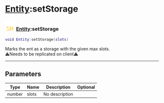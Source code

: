 # [Entity](../entity/README.md):setStorage

### <img src="../../.gitbook/assets/shared.png" width="32" height="32" /> [Entity](../entity/README.md):setStorage

```lua
void Entity:setStorage(slots)
```

Marks the ent as a storage with the given max slots.<br>⚠️Needs to be replicated on client⚠️<br>

-----------------
## Parameters

| Type   | Name | Description | Optional |
| ------ | ---- | ----------- | -------: |
| number | slots | No description |  |
